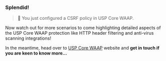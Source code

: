 <!--
SPDX-FileCopyrightText: 2025 United Security Providers AG, Switzerland

SPDX-License-Identifier: GPL-3.0-only
-->

### Splendid!

> &#127937; You just configured a CSRF policy in USP Core WAAP.

Now watch out for more scenarios to come highlighting detailed aspects of the USP Core WAAP protection like HTTP header filtering  and anti-virus scanning integrations!

In the meantime, head over to [USP Core WAAP](https://www.united-security-providers.ch/technology/application-security/web-application-api-protection-waap/) website and **get in touch if you are keen to know more...**
